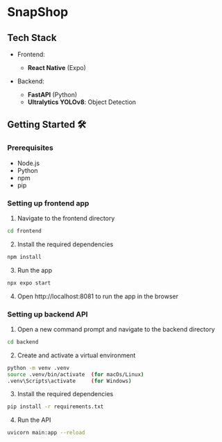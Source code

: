 # SnapShop

## Tech Stack
- Frontend:
  - **React Native** (Expo)

- Backend:
  - **FastAPI** (Python)
  - **Ultralytics YOLOv8**: Object Detection

## Getting Started 🛠️
### Prerequisites
- Node.js
- Python
- npm
- pip

### Setting up frontend app
1. Navigate to the frontend directory
```bash
cd frontend
```
2. Install the required dependencies
```bash
npm install
```
3. Run the app
```bash
npx expo start
```
4. Open http://localhost:8081 to run the app in the browser

### Setting up backend API
1. Open a new command prompt and navigate to the backend directory
```bash
cd backend
```
2. Create and activate a virtual environment
```bash
python -m venv .venv
source .venv/bin/activate  (for macOs/Linux)
.venv\Scripts\activate     (for Windows)
```
3. Install the required dependencies
```bash
pip install -r requirements.txt
```
4. Run the API
```bash
uvicorn main:app --reload
```